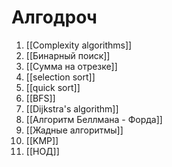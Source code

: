 # Алгодроч
1. [[Complexity algorithms]]
2. [[Бинарный поиск]]
3. [[Сумма на отрезке]]
4. [[selection sort]]
5. [[quick sort]]
6. [[BFS]]
7. [[Dijkstra's algorithm]]
8. [[Алгоритм Беллмана - Форда]]
9. [[Жадные алгоритмы]]
10. [[KMP]]
11. [[НОД]]